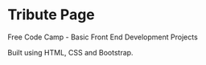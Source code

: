 # Tribute Page
Free Code Camp - Basic Front End Development Projects

Built using HTML, CSS and Bootstrap.
